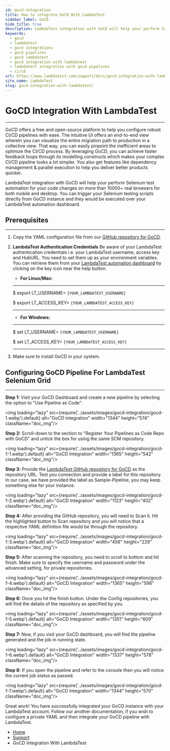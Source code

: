 ```yaml
---
id: gocd-integration
title: How to integrate GoCD With LambdaTest
sidebar_label: GoCD
hide_title: true
description: LambdaTest integration with GoCD will help your perform Selenium test automation for your code changes on more than 10000+ real browsers for both mobile and desktop. You can trigger your Selenium testing scripts directly from GoCD instance and they would be executed over your LambdaTest automation dashboard.
keywords:
  - gocd
  - lambdatest
  - gocd integrations
  - gocd pipelines
  - gocd lambdatest
  - gocd integration with lambdatest
  - lambdatest integration with gocd pipelines
  - ci/cd
url: https://www.lambdatest.com/support/docs/gocd-integration-with-lambdatest/
site_name: LambdaTest
slug: gocd-integration-with-lambdatest/
---
```

<script type="application/ld+json"
      dangerouslySetInnerHTML={{ __html: JSON.stringify({
       "@context": "https://schema.org",
        "@type": "BreadcrumbList",
        "itemListElement": [{
          "@type": "ListItem",
          "position": 1,
          "name": "LambdaTest",
          "item": "https://www.lambdatest.com"
        },{
          "@type": "ListItem",
          "position": 2,
          "name": "Support",
          "item": "https://www.lambdatest.com/support/docs/"
        },{
          "@type": "ListItem",
          "position": 3,
          "name": "GoCD Integration",
          "item": "https://www.lambdatest.com/support/docs/gocd-integration-with-lambdatest/"
        }]
      })
    }}
></script>

# GoCD Integration With LambdaTest
***

GoCD offers a free and open-source platform to help you configure robust CI/CD pipelines with ease. The intuitive UI offers an end-to-end view wherein you can visualize the entire migration path to production in a collective view. That way, you can easily pinpoint the inefficient areas to optimize the CI/CD process. By leveraging GoCD, you can achieve faster feedback loops through its modelling constructs which makes your complex CI/CD pipeline looks a lot simpler. You also get features like dependency management & parallel execution to help you deliver better products quicker.

LambdaTest integration with GoCD will help your perform Selenium test automation for your code changes on more than 10000+ real browsers for both mobile and desktop. You can trigger your Selenium testing scripts directly from GoCD instance and they would be executed over your LambdaTest automation dashboard.

## Prerequisites
***

1. Copy the YAML configuration file from our [GitHub repository for GoCD](https://github.com/LambdaTest/nightwatch-gocd-sample/blob/master/nightwatch-gocd-sample.gocd.yaml).

2. **LambdaTest Authentication Credentials**
    Be aware of your LambdaTest authentication credentials i.e. your LambdaTest username, access key and HubURL. You need to set them up as your environment variables. You can retrieve them from your [LambdaTest automation dashboard](https://automation.lambdatest.com/) by clicking on the key icon near the help button.

    * **For Linux/Mac:**

    ---
    $ export LT_USERNAME= `{YOUR_LAMBDATEST_USERNAME}`
    
    $ export LT_ACCESS_KEY= `{YOUR_LAMBDATEST_ACCESS_KEY}`

    ---

    * **For Windows:**

    ---
    $ set LT_USERNAME= `{YOUR_LAMBDATEST_USERNAME}`
    
    $ set LT_ACCESS_KEY= `{YOUR_LAMBDATEST_ACCESS_KEY}`

    ---

3. Make sure to install GoCD in your system.

## Configuring GoCD Pipeline For LambdaTest Selenium Grid
***

**Step 1:** Visit your GoCD Dashboard and create a new pipeline by selecting the option to "Use Pipeline as Code".

<img loading="lazy" src={require('../assets/images/gocd-integration/gocd-1.webp').default} alt="GoCD Integration" width="1344" height="574" className="doc_img"/>

**Step 2:** Scroll-down to the section to "Register Your Pipelines as Code Repo with GoCD" and untick the box for using the same SCM repository.

<img loading="lazy" src={require('../assets/images/gocd-integration/gocd-1-1.webp').default} alt="GoCD Integration" width="1365" height="542" className="doc_img"/>

**Step 3:** Provide the [LambdaTest GitHub repository for GoCD](https://github.com/LambdaTest/nightwatch-gocd-sample) as the repository URL. Test you connection and provide a label for this repository. In our case, we have provided the label as Sample-Pipeline, you may keep something else for your instance.

<img loading="lazy" src={require('../assets/images/gocd-integration/gocd-1-2.webp').default} alt="GoCD Integration" width="1123" height="402" className="doc_img"/>

**Step 4:** After providing the GitHub repository, you will need to Scan it. Hit the highlighted button to Scan repository and you will notice that a respective YAML definition file would be through the repository.

<img loading="lazy" src={require('../assets/images/gocd-integration/gocd-1-3.webp').default} alt="GoCD Integration" width="456" height="229" className="doc_img"/>

**Step 5:** After scanning the repository, you need to scroll to bottom and hit finish. Make sure to specify the username and password under the advanced setting, for private repositories.

<img loading="lazy" src={require('../assets/images/gocd-integration/gocd-1-4.webp').default} alt="GoCD Integration" width="1365" height="598" className="doc_img"/>

**Step 6:** Once you hit the finish button. Under the Config repositories, you will find the details of the repository as specified by you.

<img loading="lazy" src={require('../assets/images/gocd-integration/gocd-1-5.webp').default} alt="GoCD Integration" width="1351" height="609" className="doc_img"/>

**Step 7:** Now, if you visit your GoCD dashboard, you will find the pipeline generated and the job in running state.

<img loading="lazy" src={require('../assets/images/gocd-integration/gocd-1-6.webp').default} alt="GoCD Integration" width="1337" height="578" className="doc_img"/>

**Step 8:** If you open the pipeline and refer to the console then you will notice the current job status as passed.

<img loading="lazy" src={require('../assets/images/gocd-integration/gocd-1-7.webp').default} alt="GoCD Integration" width="1344" height="570" className="doc_img"/>

Great work! You have successfully integrated your GoCD instance with your LambdaTest account. Follow our another documentation, if you wish to configure a private YAML and then integrate your GoCD pipeline with LambdaTest.

<nav aria-label="breadcrumbs">
  <ul className="breadcrumbs">
    <li className="breadcrumbs__item">
      <a className="breadcrumbs__link" href="https://www.lambdatest.com">Home</a>
    </li>
    <li className="breadcrumbs__item">
      <a className="breadcrumbs__link" target="_ self" href="https://www.lambdatest.com/support/docs/">Support</a>
    </li>
    <li className="breadcrumbs__item breadcrumbs__item--active">
      <span className="breadcrumbs__link">GoCD Integration With LambdaTest</span>
    </li>
  </ul>
</nav>